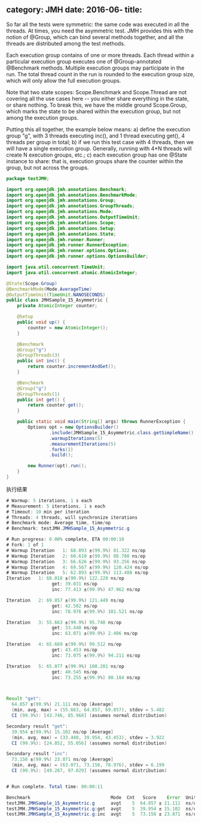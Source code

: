 category: JMH
date: 2016-06-
title:
---

So far all the tests were symmetric: the same code was executed in all the threads.
At times, you need the asymmetric test. JMH provides this with the notion of @Group,
which can bind several methods together, and all the threads are distributed among
the test methods.

Each execution group contains of one or more threads. Each thread within a particular
execution group executes one of @Group-annotated @Benchmark methods. Multiple execution
groups may participate in the run. The total thread count in the run is rounded to the
execution group size, which will only allow the full execution groups.

Note that two state scopes: Scope.Benchmark and Scope.Thread are not covering all
the use cases here -- you either share everything in the state, or share nothing.
To break this, we have the middle ground Scope.Group, which marks the state to be
shared within the execution group, but not among the execution groups.

Putting this all together, the example below means:
 a) define the execution group "g", with 3 threads executing inc(), and 1 thread
    executing get(), 4 threads per group in total;
 b) if we run this test case with 4 threads, then we will have a single execution
    group. Generally, running with 4*N threads will create N execution groups, etc.;
 c) each execution group has one @State instance to share: that is, execution groups
    share the counter within the group, but not across the groups.

```java
package testJMH;

import org.openjdk.jmh.annotations.Benchmark;
import org.openjdk.jmh.annotations.BenchmarkMode;
import org.openjdk.jmh.annotations.Group;
import org.openjdk.jmh.annotations.GroupThreads;
import org.openjdk.jmh.annotations.Mode;
import org.openjdk.jmh.annotations.OutputTimeUnit;
import org.openjdk.jmh.annotations.Scope;
import org.openjdk.jmh.annotations.Setup;
import org.openjdk.jmh.annotations.State;
import org.openjdk.jmh.runner.Runner;
import org.openjdk.jmh.runner.RunnerException;
import org.openjdk.jmh.runner.options.Options;
import org.openjdk.jmh.runner.options.OptionsBuilder;

import java.util.concurrent.TimeUnit;
import java.util.concurrent.atomic.AtomicInteger;

@State(Scope.Group)
@BenchmarkMode(Mode.AverageTime)
@OutputTimeUnit(TimeUnit.NANOSECONDS)
public class JMHSample_15_Asymmetric {
    private AtomicInteger counter;

    @Setup
    public void up() {
        counter = new AtomicInteger();
    }

    @Benchmark
    @Group("g")
    @GroupThreads(3)
    public int inc() {
        return counter.incrementAndGet();
    }

    @Benchmark
    @Group("g")
    @GroupThreads(1)
    public int get() {
        return counter.get();
    }

    public static void main(String[] args) throws RunnerException {
        Options opt = new OptionsBuilder()
                .include(JMHSample_15_Asymmetric.class.getSimpleName())
                .warmupIterations(5)
                .measurementIterations(5)
                .forks(1)
                .build();

        new Runner(opt).run();
    }
}
```
执行结果
```java
# Warmup: 5 iterations, 1 s each
# Measurement: 5 iterations, 1 s each
# Timeout: 10 min per iteration
# Threads: 4 threads, will synchronize iterations
# Benchmark mode: Average time, time/op
# Benchmark: testJMH.JMHSample_15_Asymmetric.g

# Run progress: 0.00% complete, ETA 00:00:10
# Fork: 1 of 1
# Warmup Iteration   1: 68.093 ±(99.9%) 81.322 ns/op
# Warmup Iteration   2: 60.610 ±(99.9%) 88.780 ns/op
# Warmup Iteration   3: 66.626 ±(99.9%) 93.256 ns/op
# Warmup Iteration   4: 69.567 ±(99.9%) 120.424 ns/op
# Warmup Iteration   5: 62.893 ±(99.9%) 113.488 ns/op
Iteration   1: 68.018 ±(99.9%) 122.220 ns/op
                 get: 39.831 ns/op
                 inc: 77.413 ±(99.9%) 47.962 ns/op

Iteration   2: 69.857 ±(99.9%) 121.449 ns/op
                 get: 42.502 ns/op
                 inc: 78.976 ±(99.9%) 101.521 ns/op

Iteration   3: 55.663 ±(99.9%) 95.740 ns/op
                 get: 33.440 ns/op
                 inc: 63.071 ±(99.9%) 2.406 ns/op

Iteration   4: 65.669 ±(99.9%) 99.512 ns/op
                 get: 43.453 ns/op
                 inc: 73.075 ±(99.9%) 94.211 ns/op

Iteration   5: 65.077 ±(99.9%) 108.201 ns/op
                 get: 40.545 ns/op
                 inc: 73.255 ±(99.9%) 80.184 ns/op



Result "get":
  64.857 ±(99.9%) 21.111 ns/op [Average]
  (min, avg, max) = (55.663, 64.857, 69.857), stdev = 5.482
  CI (99.9%): [43.746, 85.968] (assumes normal distribution)

Secondary result "get":
  39.954 ±(99.9%) 15.102 ns/op [Average]
  (min, avg, max) = (33.440, 39.954, 43.453), stdev = 3.922
  CI (99.9%): [24.852, 55.056] (assumes normal distribution)

Secondary result "inc":
  73.158 ±(99.9%) 23.871 ns/op [Average]
  (min, avg, max) = (63.071, 73.158, 78.976), stdev = 6.199
  CI (99.9%): [49.287, 97.029] (assumes normal distribution)


# Run complete. Total time: 00:00:11

Benchmark                              Mode  Cnt   Score    Error  Units
testJMH.JMHSample_15_Asymmetric.g      avgt    5  64.857 ± 21.111  ns/op
testJMH.JMHSample_15_Asymmetric.g:get  avgt    5  39.954 ± 15.102  ns/op
testJMH.JMHSample_15_Asymmetric.g:inc  avgt    5  73.158 ± 23.871  ns/op
```
